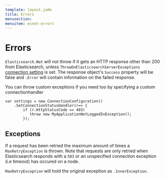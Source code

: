 ```yaml
---
template: layout.jade
title: Errors
menusection: 
menuitem: esnet-errors
---
```


# Errors

`Elasticsearch.Net` will not throw if it gets an HTTP response other than 200 from Elasticsearch, unless `ThrowOnElasticsearchServerExceptions` [connection setting](/elasticsearch-net/connecting.html) is set. The response object's `Success` property will be false and `.Error` will contain information on the failed response.

You can throw custom exceptions if you need too by specifying a custom connectionhandler

    var settings = new ConnectionConfiguration()
        .SetConnectionStatusHandler(r=> {
            if (r.HttpStatusCode == 403)
               throw new MyApplicationNotLoggedInException();
            });


## Exceptions

If a request has been retried the maximum amount of times a `MaxRetryException` is thrown. Note that requests are only retried when Elasticsearch responds with a `503` or an unspecified connection exception (i.e timeout) has occured on a node. 

`MaxRetryException` will hold the original exception as `.InnerException`.


